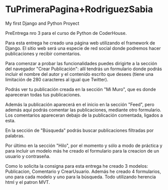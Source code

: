 # TuPrimeraPagina+RodriguezSabia
 My first Django and Python Proyect


 PreEntrega nro 3 para el curso de Python de CoderHouse. 

 Para esta entrega he creado una página web utilizando el framework de Django. 
 El sitio web será una especie de red social donde podremos hacer publicaciones y recibir comentarios. 
 
 Para comenzar a probar las funcionalidades puedes dirigirte a la sección del navegador "Crear Publicación":
 allí tendrás un formulario donde podrás incluir el nombre del autor y el contenido escrito que desees (tiene una limitación de 280 caracteres al igual que Twitter). 

 Podrás ver tu publicación creada en la sección "Mi Muro", que es donde apareceran todas tus publicaciones. 

 Además la publicación aparecerá en el inicio en la sección "Feed", pero además aquí podrás comentar las publicaciones, mediante otro formulario. Los comentarios apareceran debajo de la publicación comentada, ligados a esta. 

 En la sección de "Búsqueda" podrás buscar publicaciones filtradas por palabras. 

 Por último en la sección "Hilo", por el momento y sólo a modo de práctica y para incluir un modelo más he creado el formulario para la creacion de un usuario y contraseña. 

 Como lo solicita la consigna para esta entrega he creado 3 modelos: Publicacion, Comentario y CrearUsuario. 
 Además he creado 4 formularios, uno para cada modelo y uno para la búsqueda. 
 Todo utilizando herencia html y el patron MVT.

